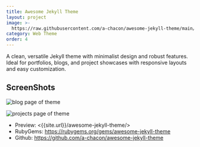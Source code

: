 ```yaml
---
title: Awesome Jekyll Theme
layout: project
image: >-
  https://raw.githubusercontent.com/a-chacon/awesome-jekyll-theme/main/screenshots/main.png
category: Web Theme
order: 4
---
```

A clean, versatile Jekyll theme with minimalist design and robust features.
Ideal for portfolios, blogs, and project showcases with responsive layouts and easy customization.

## ScreenShots

![blog page of theme](https://raw.githubusercontent.com/a-chacon/awesome-jekyll-theme/main/screenshots/blog.png)

![projects page of theme](https://raw.githubusercontent.com/a-chacon/awesome-jekyll-theme/main/screenshots/projects.png)

- Preview: <{{site.url}}/awesome-jekyll-theme/>
- RubyGems: <https://rubygems.org/gems/awesome-jekyll-theme>
- Github: <https://github.com/a-chacon/awesome-jekyll-theme>

